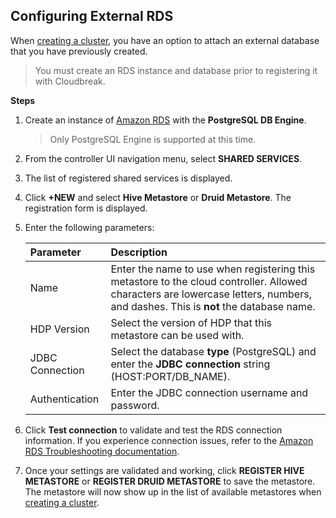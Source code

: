 ## Configuring External RDS 

When [creating a cluster](aws-create.md), you have an option to attach an external database that you have previously created. 

> You must create an RDS instance and database prior to registering it with Cloudbreak.

**Steps** 

1. Create an instance of <a href="https://aws.amazon.com/rds/" target="_blank">Amazon RDS</a> with the **PostgreSQL DB Engine**.

    > Only PostgreSQL Engine is supported at this time.

2. From the controller UI navigation menu, select **SHARED SERVICES**.

3. The list of registered shared services is displayed.

4. Click **+NEW** and select **Hive Metastore** or **Druid Metastore**. The registration form is displayed.

5. Enter the following parameters:

    | Parameter | Description |
    |:---|:---|
    | Name | Enter the name to use when registering this metastore to the cloud controller. Allowed characters are lowercase letters, numbers, and dashes. This is **not** the database name. |
    | HDP Version | Select the version of HDP that this metastore can be used with. |
    | JDBC Connection | Select the database **type** (PostgreSQL) and enter the **JDBC connection** string (HOST:PORT/DB_NAME). |
    | Authentication | Enter the JDBC connection username and password. |

6. Click **Test connection** to validate and test the RDS connection information. If you experience connection issues, refer to the <a href="http://docs.aws.amazon.com/AmazonRDS/latest/UserGuide/CHAP_Troubleshooting.html" target="_blank">Amazon RDS Troubleshooting documentation</a>.

7. Once your settings are validated and working, click **REGISTER HIVE METASTORE** or **REGISTER DRUID METASTORE** to save the metastore. The metastore will
now show up in the list of available metastores when [creating a cluster](aws-create.md).


